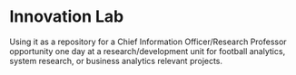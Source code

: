 # Innovation Lab
Using it as a repository for a Chief Information Officer/Research Professor opportunity one day at a research/development unit for football analytics, system research, or business analytics relevant projects.
